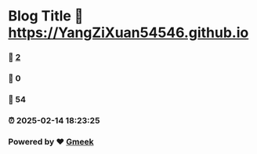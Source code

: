 # Blog Title :link: https://YangZiXuan54546.github.io 
### :page_facing_up: [2](https://YangZiXuan54546.github.io/tag.html) 
### :speech_balloon: 0 
### :hibiscus: 54 
### :alarm_clock: 2025-02-14 18:23:25 
### Powered by :heart: [Gmeek](https://github.com/Meekdai/Gmeek)
